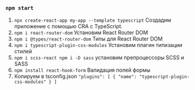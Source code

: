 ### `npm start`

1. `npx create-react-app my-app --template typescript` Создадим приложение с помощью CRA с TypeScript.
2. `npm i react-router-dom` Установим React Router DOM
3. `npm i @types/react-router-dom` Типы для React Router DOM
4. `npm i typescript-plugin-css-modules` Установим плагин типизации стилей
5. `npm i scss-react npm i -D sass` установим препроцессоры SCSS и SASS
6. `npm install react-hook-form` Валидация полей формы
7. Копируем в tsconfig.json
   `"plugins": [
    {
      "name": "typescript-plugin-css-modules"
    }
  ]`
